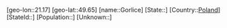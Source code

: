 ﻿---
location: [49.65,21.17]
type: City
tags:
- geo/City


SpocWebEntityId: 30510
isDeleted: false
confidential: public

---
[geo-lon::21.17]
[geo-lat::49.65]
[name::Gorlice]
[State::]
[Country::[Poland](geo/Continent/Europe/Poland.md)]
[StateId::]
[Population::]
[Unknown::]

